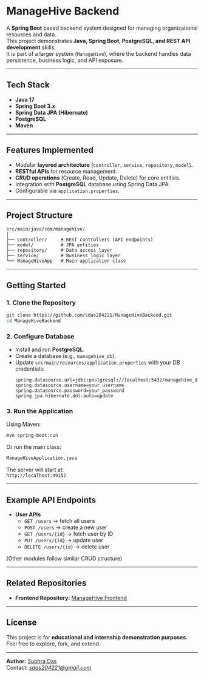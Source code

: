 # ManageHive Backend

A **Spring Boot** based backend system designed for managing organizational resources and data.  
This project demonstrates **Java, Spring Boot, PostgreSQL, and REST API development** skills.  
It is part of a larger system (`ManageHive`), where the backend handles data persistence, business logic, and API exposure.

---

## Tech Stack

- **Java 17**
- **Spring Boot 3.x**
- **Spring Data JPA (Hibernate)**
- **PostgreSQL**
- **Maven**

---

## Features Implemented

- Modular **layered architecture** (`controller`, `service`, `repository`, `model`).
- **RESTful APIs** for resource management.
- **CRUD operations** (Create, Read, Update, Delete) for core entities.
- Integration with **PostgreSQL** database using Spring Data JPA.
- Configurable via `application.properties`.

---

## Project Structure

```
src/main/java/com/managehive/
│
├── controller/     # REST controllers (API endpoints)
├── model/          # JPA entities
├── repository/     # Data access layer
├── service/        # Business logic layer
└── ManageHiveApp   # Main application class
```

---

## Getting Started

### 1. Clone the Repository
```bash
git clone https://github.com/sdas204221/ManageHiveBackend.git
cd ManageHiveBackend
```

### 2. Configure Database
- Install and run **PostgreSQL**.
- Create a database (e.g., `managehive_db`).
- Update `src/main/resources/application.properties` with your DB credentials:
  ```properties
  spring.datasource.url=jdbc:postgresql://localhost:5432/managehive_db
  spring.datasource.username=your_username
  spring.datasource.password=your_password
  spring.jpa.hibernate.ddl-auto=update
  ```

### 3. Run the Application
Using Maven:
```bash
mvn spring-boot:run
```

Or run the main class:
```bash
ManageHiveApplication.java
```

The server will start at:  
`http://localhost:49152`

---

## Example API Endpoints

- **User APIs**
  - `GET /users` → fetch all users
  - `POST /users` → create a new user
  - `GET /users/{id}` → fetch user by ID
  - `PUT /users/{id}` → update user
  - `DELETE /users/{id}` → delete user

(Other modules follow similar CRUD structure)

---

## Related Repositories

- **Frontend Repository:** [ManageHive Frontend](https://github.com/sdas204221/manage_hive_frontend)

---

## License

This project is for **educational and internship demonstration purposes**.  
Feel free to explore, fork, and extend.

---

**Author:** [Subhra Das](https://github.com/sdas204221)  
Contact: *sdas204221@gmail.com*  
